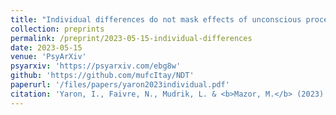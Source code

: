 ```yaml
---
title: "Individual differences do not mask effects of unconscious processing"
collection: preprints
permalink: /preprint/2023-05-15-individual-differences
date: 2023-05-15
venue: 'PsyArXiv'
psyarxiv: 'https://psyarxiv.com/ebg8w'
github: 'https://github.com/mufcItay/NDT'
paperurl: '/files/papers/yaron2023individual.pdf'
citation: 'Yaron, I., Faivre, N., Mudrik, L. & <b>Mazor, M.</b> (2023). Individual differences do not mask effects of unconscious processing.'
---
```

